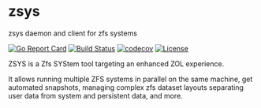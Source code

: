 # zsys
zsys daemon and client for zfs systems

[![Go Report Card](https://goreportcard.com/badge/ubuntu/zsys)](https://goreportcard.com/report/ubuntu/zsys)
[![Build Status](https://travis-ci.org/ubuntu/zsys.svg?branch=master)](https://travis-ci.org/ubuntu/zsys)
[![codecov](https://codecov.io/gh/ubuntu/zsys/branch/master/graph/badge.svg)](https://codecov.io/gh/ubuntu/zsys)
[![License](https://img.shields.io/badge/License-GPL3.0-blue.svg)](https://github.com/ubuntu/zsys/blob/master/LICENSE)

ZSYS is a Zfs SYStem tool targeting an enhanced ZOL experience.

It allows running multiple ZFS systems in parallel on the same machine, get automated snapshots, managing complex zfs dataset layouts separating user data from system and persistent data, and more.
